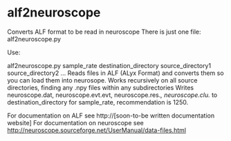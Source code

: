 # alf2neuroscope
Converts ALF format to be read in neuroscope
There is just one file: alf2neuroscope.py

Use:

alf2neuroscope.py sample_rate destination_directory source_directory1 source_directory2 ...
Reads files in ALF (ALyx Format) and converts them so you can load them into neurosope.
Works recursively on all source directories, finding any .npy files within any subdirectories
Writes neuroscope.dat, neuroscope.evt.evt, neuroscope.res.*, neuroscope.clu.* to destination_directory
for sample_rate, recommendation is 1250.

For documentation on ALF see http://[soon-to-be written documentation website]
For documentation on neuroscope see http://neuroscope.sourceforge.net/UserManual/data-files.html
